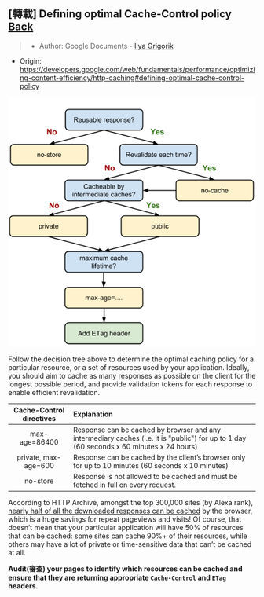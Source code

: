 ## [轉載] Defining optimal Cache-Control policy [Back](./../post.md)

> - Author: Google Documents - [Ilya Grigorik](http://igvita.com/)
- Origin: https://developers.google.com/web/fundamentals/performance/optimizing-content-efficiency/http-caching#defining-optimal-cache-control-policy

![](./1.png)

Follow the decision tree above to determine the optimal caching policy for a particular resource, or a set of resources used by your application. Ideally, you should aim to cache as many responses as possible on the client for the longest possible period, and provide validation tokens for each response to enable efficient revalidation.

Cache-Control directives|Explanation
:----------------------:|:----------
max-age=86400|Response can be cached by browser and any intermediary caches (i.e. it is "public") for up to 1 day (60 seconds x 60 minutes x 24 hours)
private, max-age=600|Response can be cached by the client’s browser only for up to 10 minutes (60 seconds x 10 minutes)
no-store|Response is not allowed to be cached and must be fetched in full on every request.

According to HTTP Archive, amongst the top 300,000 sites (by Alexa rank), [nearly half of all the downloaded responses can be cached](http://httparchive.org/trends.php#maxage0) by the browser, which is a huge savings for repeat pageviews and visits! Of course, that doesn’t mean that your particular application will have 50% of resources that can be cached: some sites can cache 90%+ of their resources, while others may have a lot of private or time-sensitive data that can’t be cached at all.

**Audit(審查) your pages to identify which resources can be cached and ensure that they are returning appropriate `Cache-Control` and `ETag` headers.**